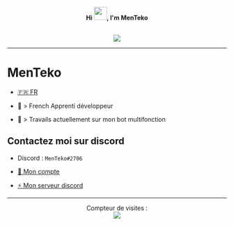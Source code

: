 <p align='center'>
  <b>Hi <img src="https://raw.githubusercontent.com/MartinHeinz/MartinHeinz/master/wave.gif" width="30px">, I'm MenTeko</b><br>
</p>

<p align="center"><br>
  <a href="https://github.com/MenTeko">
    <img src="https://discord.c99.nl/widget/theme-4/350670974573740033.png"/>
     </a>
</p>

--- 

# MenTeko
- [🇫🇷 FR]()  

- 🐍 > French Apprenti développeur
- 🔭 > Travails actuellement sur mon bot multifonction 

## Contactez moi sur discord
- Discord : `MenTeko#2706`

- [👋 Mon compte](https://github.com/MenTeko)

- [⚡ Mon serveur discord](https://discord.io/menteko)


---  

<p align="center"> 
  Compteur de visites :<br>
  <img src="https://profile-counter.glitch.me/MenTeko/count.svg" />
</p>

